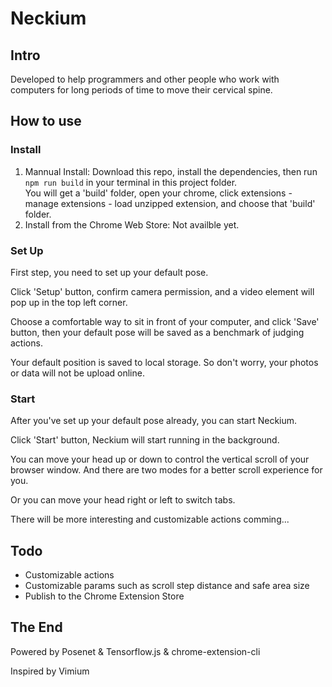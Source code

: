 # Neckium


## Intro

Developed to help programmers and other people who work with computers for long periods of time to move their cervical spine.  



## How to use

### Install

1. Mannual Install:
   Download this repo, install the dependencies, then run `npm run build` in your terminal in this project folder.  
   You will get a 'build' folder, open your chrome, click extensions - manage extensions - load unzipped extension, and choose that 'build' folder.
2. Install from the Chrome Web Store:
   Not availble yet.

### Set Up

First step, you need to set up your default pose.  
  
Click 'Setup' button, confirm camera permission, and a video element will pop up in the top left corner.  
  
Choose a comfortable way to sit in front of your computer, and click 'Save' button, then your default pose will be saved as a benchmark of judging actions. 
  
Your default position is saved to local storage. So don't worry, your photos or data will not be upload online.  

### Start

After you've set up your default pose already, you can start Neckium.  
  
Click 'Start' button, Neckium will start running in the background.  
  
You can move your head up or down to control the vertical scroll of your browser window. And there are two modes for a better scroll experience for you. 
  
Or you can move your head right or left to switch tabs.  
  
There will be more interesting and customizable actions comming...  

## Todo

- Customizable actions
- Customizable params such as scroll step distance and safe area size
- Publish to the Chrome Extension Store

## The End

Powered by Posenet & Tensorflow.js & chrome-extension-cli  
  
Inspired by Vimium
